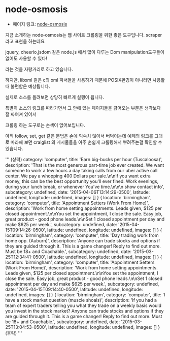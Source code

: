 # node-osmosis

 - 페이지 링크: [node-osmosis](https://github.com/rc0x03/node-osmosis)

 지금 소개하는 node-osmosis는 웹 사이트 크롤링을 위한 좋은 도구입니다. scraper라고 표현을 하는데요

 jquery, cheerio,jsdom 같은 node.js 에서 많이 다루는 Dom manipulation도구들이 없어도 사용할 수 있다!

 라는 것을 자랑거리로 하고 있습니다.

 하지만, libxml 같은 c의 xml 파서들을 사용하기 때문에 POSIX환경이 아니라면 사용할 때 불편함은 예상됩니다.

 실제로 소스를 돌려보면 상당히 빠르게 실행이 됩니다.

 특별히 소스의 링크를 따라가면서 그 안에 있는 페이지들을 긁어오는 부분은 생각보다 잘 짜여져 있어서

 크롤링 하는 도구로는 손색이 없어보입니다.

 아직 follow, set, get 같은 문법은 손에 익숙치 않아서 버벅이는데 예제의 링크를 그대로 따라해 보면 craiglist
 의 게시물들을 아주 손쉽게 크롤링해서 뿌려주는걸 확인할 수 있습니다.

 '''
 (상략)
 category: 'computer',
title: 'Earn big-bucks per hour (Tuscaloosa)',
description: 'That is the most generous part-time job ever created. We want someone to work a few hours a day taking calls from our uber active call center. We pay a whopping 400 Dollars per sale.\n\nIf you want extra money, this can be the best opportunity you\'ll ever fined. Work evenings, during your lunch break, or whenever You\'ve time.\n\n\n show contact info',
subcategory: undefined,
date: '2015-04-06T13:14:29-0500',
latitude: undefined,
longitude: undefined,
images: [] }
{ location: 'birmingham',
category: 'computer',
title: 'Appointment Setters (Work From Home)',
description: 'Work from home setting appointments. Leads given, $125 per closed appointment.\n\nYou set the appointment, I close the sale. Easy job, great product - good phone leads.\n\nSet 1 closed appointment per day and make $625 per week.',
subcategory: undefined,
date: '2015-04-15T09:14:26-0500',
latitude: undefined,
longitude: undefined,
images: [] }
{ location: 'birmingham',
category: 'computer',
title: 'Day trading work from home opp. (Auburn)',
description: 'Anyone can trade stocks and options if they are guided through it. This is a game changer! Reply to find out more. Must be 18+ and Coachable.',
subcategory: undefined,
date: '2015-03-25T12:34:41-0500',
latitude: undefined,
longitude: undefined,
images: [] }
{ location: 'birmingham',
category: 'computer',
title: 'Appointment Setters (Work From Home)',
description: 'Work from home setting appointments. Leads given, $125 per closed appointment.\n\nYou set the appointment, I close the sale. Easy job, great product - good phone leads.\n\nSet 1 closed appointment per day and make $625 per week.',
subcategory: undefined,
date: '2015-04-15T09:14:40-0500',
latitude: undefined,
longitude: undefined,
images: [] }
{ location: 'birmingham',
category: 'computer',
title: 'I have a stock market question (muscle shoals)',
description: 'If you had a team of expert traders telling you what they trade on a weekly basis would you invest in the stock market? Anyone can trade stocks and options if they are guided through it. This is a game changer! Reply to find out more. Must be 18+ and Coachable.',
subcategory: undefined,
date: '2015-03-25T13:04:53-0500',
latitude: undefined,
longitude: undefined,
images: [] }
(후략)
 '''
